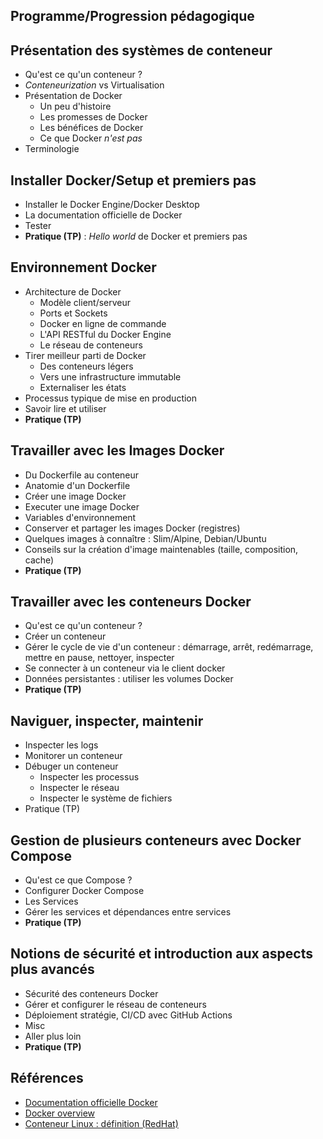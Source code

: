 ## Programme/Progression pédagogique

## Présentation des systèmes de conteneur

- Qu'est ce qu'un conteneur ?
- *Conteneurization* vs Virtualisation
- Présentation de Docker
  - Un peu d'histoire
  - Les promesses de Docker
  - Les bénéfices de Docker
  - Ce que Docker *n'est pas*
- Terminologie

## Installer Docker/Setup et premiers pas

- Installer le Docker Engine/Docker Desktop
- La documentation officielle de Docker
- Tester
- **Pratique (TP)** : *Hello world* de Docker et premiers pas

## Environnement Docker

- Architecture de Docker
  - Modèle client/serveur
  - Ports et Sockets
  - Docker en ligne de commande
  - L'API RESTful du Docker Engine
  - Le réseau de conteneurs
- Tirer meilleur parti de Docker
  - Des conteneurs légers
  - Vers une infrastructure immutable
  - Externaliser les états
- Processus typique de mise en production
- Savoir lire et utiliser 
- **Pratique (TP)**

## Travailler avec les Images Docker

- Du Dockerfile au conteneur
- Anatomie d'un Dockerfile
- Créer une image Docker
- Executer une image Docker
- Variables d'environnement
- Conserver et partager les images Docker (registres)
- Quelques images à connaître : Slim/Alpine, Debian/Ubuntu
- Conseils sur la création d'image maintenables (taille, composition, cache)
- **Pratique (TP)**

## Travailler avec les conteneurs Docker

- Qu'est ce qu'un conteneur ?
- Créer un conteneur
- Gérer le cycle de vie d'un conteneur : démarrage, arrêt, redémarrage, mettre en pause, nettoyer, inspecter
- Se connecter à un conteneur via le client docker
- Données persistantes : utiliser les volumes Docker
- **Pratique (TP)**

## Naviguer, inspecter, maintenir

- Inspecter les logs
- Monitorer un conteneur
- Débuger un conteneur
  - Inspecter les processus
  - Inspecter le réseau
  - Inspecter le système de fichiers
- Pratique (TP)

## Gestion de plusieurs conteneurs avec Docker Compose

- Qu'est ce que Compose ?
- Configurer Docker Compose
- Les Services
- Gérer les services et dépendances entre services
- **Pratique (TP)**

## Notions de sécurité et introduction aux aspects plus avancés

- Sécurité des conteneurs Docker
- Gérer et configurer le réseau de conteneurs
- Déploiement stratégie, CI/CD avec GitHub Actions
- Misc
- Aller plus loin
- **Pratique (TP)**

## Références

- [Documentation officielle Docker](https://docs.docker.com/)
- [Docker overview](https://docs.docker.com/get-started/overview/)
- [Conteneur Linux : définition (RedHat)](https://www.redhat.com/fr/topics/containers/whats-a-linux-container)
